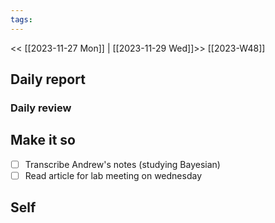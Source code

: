 ```yaml
---
tags:
---
```

<< [[2023-11-27 Mon]] | [[2023-11-29 Wed]]>>
[[2023-W48]]

## Daily report

### Daily review
## Make it so
- [ ] Transcribe Andrew's notes (studying Bayesian)
- [ ] Read article for lab meeting on wednesday

## Self

